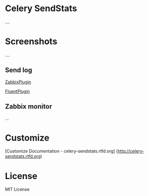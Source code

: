 

Celery SendStats
=================

....


Screenshots
============

....

Send log
--------------


[ZabbixPlugin](http://dl.dropbox.com/u/6574724/Screenshots/xna0.png)


[FluentPlugin](http://dl.dropbox.com/u/6574724/Screenshots/oncy.png)



Zabbix monitor
----------------


...



Customize
===================

[Customize Documentation - celery-sendstats.rtfd.org] (http://celery-sendstats.rtfd.org)


License
=========
MIT License

